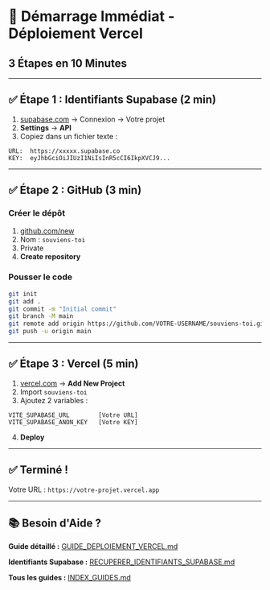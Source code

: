 # 🚀 Démarrage Immédiat - Déploiement Vercel

## 3 Étapes en 10 Minutes

---

## ✅ Étape 1 : Identifiants Supabase (2 min)

1. [supabase.com](https://supabase.com) → Connexion → Votre projet
2. **Settings** → **API**
3. Copiez dans un fichier texte :

```
URL:  https://xxxxx.supabase.co
KEY:  eyJhbGciOiJIUzI1NiIsInR5cCI6IkpXVCJ9...
```

---

## ✅ Étape 2 : GitHub (3 min)

### Créer le dépôt
1. [github.com/new](https://github.com/new)
2. Nom : `souviens-toi`
3. Private
4. **Create repository**

### Pousser le code
```bash
git init
git add .
git commit -m "Initial commit"
git branch -M main
git remote add origin https://github.com/VOTRE-USERNAME/souviens-toi.git
git push -u origin main
```

---

## ✅ Étape 3 : Vercel (5 min)

1. [vercel.com](https://vercel.com) → **Add New Project**
2. Import `souviens-toi`
3. Ajoutez 2 variables :

```
VITE_SUPABASE_URL        [Votre URL]
VITE_SUPABASE_ANON_KEY   [Votre KEY]
```

4. **Deploy**

---

## ✅ Terminé !

Votre URL : `https://votre-projet.vercel.app`

---

## 📚 Besoin d'Aide ?

**Guide détaillé :** [GUIDE_DEPLOIEMENT_VERCEL.md](./GUIDE_DEPLOIEMENT_VERCEL.md)

**Identifiants Supabase :** [RECUPERER_IDENTIFIANTS_SUPABASE.md](./RECUPERER_IDENTIFIANTS_SUPABASE.md)

**Tous les guides :** [INDEX_GUIDES.md](./INDEX_GUIDES.md)
